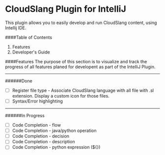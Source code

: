 # CloudSlang Plugin for IntelliJ  
  
>
This plugin allows you to easily develop and run CloudSlang content, using Intellij IDE.  
  
  
####Table of Contents
1. Features
2. Developer's Guide
  
####Features
The purpose of this section is to visualize and track the progress of all features planed for developent as part of the IntelliJ Plugin.
  
---
######Done
- [ ] Register file type - Associate CloudSlang language with all file with .sl extension. Display a custom icon for those files.
- [ ] Syntax/Error highlighting

---
######In Progress
- [ ] Code Completion - flow
- [ ] Code Completion - java/python operation
- [ ] Code Completion - decision
- [ ] Code Completion - description
- [ ] Code Completion - python expression (${})
